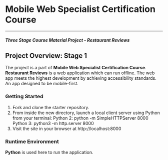 # Mobile Web Specialist Certification Course
---
#### _Three Stage Course Material Project - Restaurant Reviews_

## Project Overview: Stage 1

The project is a part of **Mobile Web Specialist Certification Course**. **Restaurant Reviews** is a web application which can run offline. 
The web app meets the highest development by achieving accessibility standards. An app designed to be mobile-first.

### Getting Started
1. Fork and clone the starter repository. 
2. From inside the new directory, launch a local client server using Python from your terminal: 
        Python 2: python -m SimpleHTTPServer 8000 
        Python 3: python3 -m http.server 8000
3. Visit the site in your browser at http://localhost:8000


### Runtime Environment
**Python** is used here to run the application.
